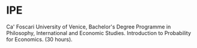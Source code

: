 # IPE
Ca' Foscari University of Venice, Bachelor's Degree Programme in Philosophy, International and Economic Studies. Introduction to Probability for Economics. (30 hours).
